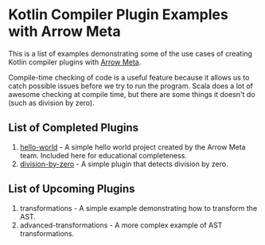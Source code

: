 # Kotlin Compiler Plugin Examples with Arrow Meta

This is a list of examples demonstrating some of the use cases of creating Kotlin compiler plugins with [Arrow Meta](https://github.com/arrow-kt/arrow-meta).

Compile-time checking of code is a useful feature because it allows us to catch possible issues before we try to run the program. Scala does a lot of awesome checking at compile time, but there are some things it doesn't do (such as division by zero).

## List of Completed Plugins

1. [hello-world](hello-world) - A simple hello world project created by the Arrow Meta team. Included here for educational completeness.
1. [division-by-zero](division-by-zero) - A simple plugin that detects division by zero.

## List of Upcoming Plugins

1. transformations - A simple example demonstrating how to transform the AST.
1. advanced-transformations - A more complex example of AST transformations.
